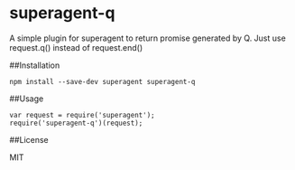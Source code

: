 superagent-q
============

A simple plugin for superagent to return promise generated by Q. Just use request.q() instead of request.end()

##Installation

    npm install --save-dev superagent superagent-q

##Usage

    var request = require('superagent');
    require('superagent-q')(request);

##License

MIT
